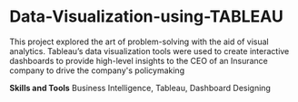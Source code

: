 # Data-Visualization-using-TABLEAU
This project explored the art of problem-solving with the aid of visual analytics. Tableau’s data visualization tools were used to create interactive dashboards to provide high-level insights to the CEO of an Insurance company to drive the company's policymaking

**Skills and Tools**
Business Intelligence, Tableau, Dashboard Designing
